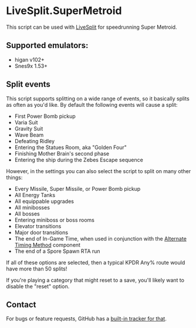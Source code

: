 # LiveSplit.SuperMetroid

This script can be used with [LiveSplit](http://livesplit.github.io) for speedrunning Super Metroid.

## Supported emulators:
- higan v102+
- Snes9x 1.53+

## Split events
This script supports splitting on a wide range of events, so it basically splits as often as you'd like. By default the following events will cause a split:
- First Power Bomb pickup
- Varia Suit
- Gravity Suit
- Wave Beam
- Defeating Ridley
- Entering the Statues Room, aka "Golden Four"
- Finishing Mother Brain's second phase
- Entering the ship during the Zebes Escape sequence

However, in the settings you can also select the script to split on many other things:
- Every Missile, Super Missile, or Power Bomb pickup
- All Energy Tanks
- All equippable upgrades
- All minibosses
- All bosses
- Entering miniboss or boss rooms
- Elevator transitions
- Major door transitions
- The end of In-Game Time, when used in conjunction with the [Alternate Timing Method](https://github.com/Dalet/LiveSplit.AlternateTimingMethod/releases) component
- The end of a Spore Spawn RTA run

If all of these options are selected, then a typical KPDR Any% route would have more than 50 splits!

If you're playing a category that might reset to a save, you'll likely want to disable the "reset" option.

## Contact
For bugs or feature requests, GitHub has a [built-in tracker for that](https://github.com/UNHchabo/AutoSplitters/issues).

